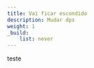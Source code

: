 ```yaml
---
title: Vai ficar escondido
description: Mudar dps
weight: 1
_build: 
    list: never
---
```



teste
